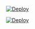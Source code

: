 [![Deploy](https://github.com/ArianJC2002/Github-Actions/actions/workflows/c7-deploy.yml/badge.svg)](https://github.com/ArianJC2002/Github-Actions/actions/workflows/c7-deploy.yml)


[![Deploy](https://github.com/ArianJC2002/Github-Actions/actions/workflows/c7-deploy.yml/badge.svg?event=fork)](https://github.com/ArianJC2002/Github-Actions/actions/workflows/c7-deploy.yml)
